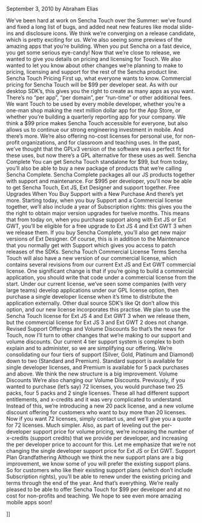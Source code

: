 
September 3, 2010 by Abraham Elias

We’ve been hard at work on Sencha Touch over the Summer: we’ve found and fixed a long list of bugs, and added neat new features like modal slide-ins and disclosure icons. We think we’re converging on a release candidate, which is pretty exciting for us. We’re also seeing some previews of the amazing apps that you’re building. When you put Sencha on a fast device, you get some serious eye-candy!
Now that we’re close to release, we wanted to give you details on pricing and licensing for Touch. We also wanted to let you know about other changes we’re planning to make to pricing, licensing and support for the rest of the Sencha product line.
Sencha Touch Pricing
First up, what everyone wants to know. Commercial pricing for Sencha Touch will be $99 per developer seat.
As with our desktop SDK’s, this gives you the right to create as many apps as you want. There’s no “per app”, “per domain”, per “run-time” or other additional fees. We want Touch to be used by every mobile developer, whether you’re a one-man shop making the next million dollar app for the App Store, or whether you’re building a quarterly reporting app for your company. We think a $99 price makes Sencha Touch accessible for everyone, but also allows us to continue our strong engineering investment in mobile.
And there’s more. We’re also offering no-cost licenses for personal use, for non-profit organizations, and for classroom and teaching uses. In the past, we’ve thought that the GPLv3 version of the software was a perfect fit for these uses, but now there’s a GPL alternative for these uses as well.
Sencha Complete
You can get Sencha Touch standalone for $99, but from today, you’ll also be able to buy a new package of products that we’re calling Sencha Complete. Sencha Complete packages all our JS products together with support and maintenance. For $995 per developer, you’ll now be able to get Sencha Touch, Ext JS, Ext Designer and support together.
Free Upgrades When You Buy Support with a New Purchase
And there’s yet more. Starting today, when you buy Support and a Commercial license together, we’ll also include a year of Subscription rights: this gives you the the right to obtain major version upgrades for twelve months. This means that from today on, when you purchase support along with Ext JS or Ext GWT, you’ll be eligible for a free upgrade to Ext JS 4 and Ext GWT 3 when we release them. If you buy Sencha Complete, you’ll also get new major versions of Ext Designer. Of course, this is in addition to the Maintenance that you normally get with Support which gives you access to patch releases of the SDKs.
Sencha Touch Commercial License Terms
Sencha Touch will also have a new version of our commercial license, which contains several revisions from our current Ext JS and Ext GWT commercial license. One significant change is that if you’re going to build a commercial application, you should write that code under a commercial license from the start. Under our current license, we’ve seen some companies (with very large teams) develop applications under our GPL license option, then purchase a single developer license when it’s time to distribute the application externally. Other dual source SDK’s like Qt don’t allow this option, and our new license incorporates this practise.
We plan to use the Sencha Touch license for Ext JS 4 and Ext GWT 3 when we release them, but the commercial license for Ext JS 3 and Ext GWT 2 does not change.
Revised Support Offerings and Volume Discounts
So that’s the news for Touch, now I’ll turn to other changes that we’re making to our support and volume discounts.
Our current 4 tier support system is complex to both explain and to administer, so we are simplifying our offering. We’re consolidating our four tiers of support (Silver, Gold, Platinum and Diamond) down to two (Standard and Premium). Standard support is available for single developer licenses, and Premium is available for 5 pack purchases and above. We think the new structure is a big improvement.
Volume Discounts
We’re also changing our Volume Discounts. Previously, if you wanted to purchase (let’s say) 72 licenses, you would purchase two 25 packs, four 5 packs and 2 single licenses. These all had different support entitlements, and x-credits and it was very complicated to understand.
Instead of this, we’re introducing a new 20 pack license, and a new volume discount offering for customers who want to buy more than 20 licenses. Now if you want 72 licenses, simply contact us, and we’ll give you a quote for 72 licenses. Much simpler. Also, as part of leveling out the per-developer support price for volume pricing, we’re increasing the number of x-credits (support credits) that we provide per developer, and increasing the per developer price to account for this.
Let me emphasize that we’re not changing the single developer support price for Ext JS or Ext GWT.
Support Plan Grandfathering
Although we think the new support plans are a big improvement, we know some of you will prefer the existing support plans. So for customers who like their existing support plans (which don’t include Subscription rights), you’ll be able to renew under the existing pricing and terms through the end of the year.
And that’s everything. We’re really pleased to be able to offer Sencha Touch for $99 per developer and at no cost for non-profits and teaching. We hope to see even more amazing mobile apps soon!

]]